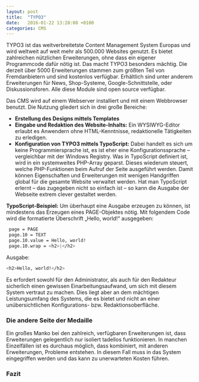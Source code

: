 ```yaml
---
layout: post
title:  "TYPO3"
date:   2016-01-22 13:28:08 +0100
categories: CMS
---
```

TYPO3 ist das weitverbreitetste Content Management System Europas und wird weltweit auf weit mehr als 500.000 Websites genutzt. Es bietet zahlreichen nützlichen Erweiterungen, ohne dass ein eigener Programmcode dafür nötig ist. Das macht TYPO3 besonders mächtig.
Die derzeit über 5000 Erweiterungen stammen zum größten Teil von Fremdanbietern und sind kostenlos verfügbar. Erhältlich sind unter anderem Erweiterungen für News, Shop-Systeme, Google-Schnittstelle, oder Diskussionsforen. Alle diese Module sind open source verfügbar.

Das CMS wird auf einem Webserver installiert und mit einem Webbrowser benutzt. Die Nutzung gliedert sich in drei große Bereiche:

- **Erstellung des Designs mittels Templates**
- **Eingabe und Redaktion des Website-Inhalts:** Ein WYSIWYG-Editor erlaubt es Anwendern ohne HTML-Kenntnisse, redaktionelle Tätigkeiten zu erledigen.
- **Konfiguration von TYPO3 mittels TypoScript:** Dabei handelt es sich um keine Programmiersprache ist, es ist eher eine Konfigurationssprache – vergleichbar mit der Windows Registry. Was in TypoScript definiert ist, wird in ein systemweites PHP-Array geparst. Dieses wiederum steuert, welche PHP-Funktionen beim Aufruf der Seite ausgeführt werden. Damit können Eigenschaften und Erweiterungen mit wenigen Handgriffen global für die gesamte Website verwaltet werden.
Hat man TypoScript erlernt – das zugegeben nicht so einfach ist – so kann die Ausgabe der Webseite extrem clever gestaltet werden.

**TypoScript-Beispiel:** Um überhaupt eine Ausgabe erzeugen zu können, ist mindestens das Erzeugen eines PAGE-Objektes nötig. Mit folgendem Code wird die formatierte Überschrift „Hello, world!“ ausgegeben:


```sh
 page = PAGE
 page.10 = TEXT
 page.10.value = Hello, world!
 page.10.wrap = <h2>|</h2>
```
Ausgabe:


```sh
<h2>Hello, world!</h2>
```

Es erfordert sowohl für den Administrator, als auch für den Redakteur sicherlich einen gewissen Einarbeitungsaufwand, um sich mit diesem System vertraut zu machen. Dies liegt aber an dem mächtigen Leistungsumfang des Systems, die es bietet und nicht an einer unübersichtlichen Konfigurations- bzw. Redaktionsoberfläche.

### Die andere Seite der Medaille
Ein großes Manko bei den zahlreich, verfügbaren Erweiterungen ist, dass Erweiterungen gelegentlich nur isoliert tadellos funktionieren. In manchen Einzelfällen ist es durchaus möglich, dass kombiniert, mit anderen Erweiterungen, Probleme entstehen. In diesem Fall muss in das System eingegriffen werden und das kann zu unerwarteten Kosten führen.

### Fazit
